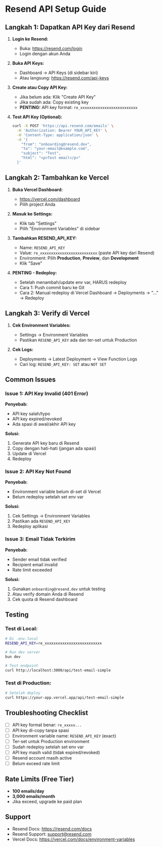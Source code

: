 # Resend API Setup Guide

## Langkah 1: Dapatkan API Key dari Resend

1. **Login ke Resend:**
   - Buka: https://resend.com/login
   - Login dengan akun Anda

2. **Buka API Keys:**
   - Dashboard → API Keys (di sidebar kiri)
   - Atau langsung: https://resend.com/api-keys

3. **Create atau Copy API Key:**
   - Jika belum ada: Klik "Create API Key"
   - Jika sudah ada: Copy existing key
   - **PENTING:** API key format: `re_xxxxxxxxxxxxxxxxxxxxxxxxxx`

4. **Test API Key (Optional):**
   ```bash
   curl -X POST 'https://api.resend.com/emails' \
     -H 'Authorization: Bearer YOUR_API_KEY' \
     -H 'Content-Type: application/json' \
     -d '{
       "from": "onboarding@resend.dev",
       "to": "your-email@example.com",
       "subject": "Test",
       "html": "<p>Test email</p>"
     }'
   ```

## Langkah 2: Tambahkan ke Vercel

1. **Buka Vercel Dashboard:**
   - https://vercel.com/dashboard
   - Pilih project Anda

2. **Masuk ke Settings:**
   - Klik tab "Settings"
   - Pilih "Environment Variables" di sidebar

3. **Tambahkan RESEND_API_KEY:**
   - Name: `RESEND_API_KEY`
   - Value: `re_xxxxxxxxxxxxxxxxxxxxxxxxxx` (paste API key dari Resend)
   - Environment: Pilih **Production**, **Preview**, dan **Development**
   - Klik "Save"

4. **PENTING - Redeploy:**
   - Setelah menambah/update env var, HARUS redeploy
   - Cara 1: Push commit baru ke Git
   - Cara 2: Manual redeploy di Vercel Dashboard → Deployments → "..." → Redeploy

## Langkah 3: Verify di Vercel

1. **Cek Environment Variables:**
   - Settings → Environment Variables
   - Pastikan `RESEND_API_KEY` ada dan ter-set untuk Production

2. **Cek Logs:**
   - Deployments → Latest Deployment → View Function Logs
   - Cari log: `RESEND_API_KEY: SET` atau `NOT SET`

## Common Issues

### Issue 1: API Key Invalid (401 Error)
**Penyebab:**
- API key salah/typo
- API key expired/revoked
- Ada spasi di awal/akhir API key

**Solusi:**
1. Generate API key baru di Resend
2. Copy dengan hati-hati (jangan ada spasi)
3. Update di Vercel
4. Redeploy

### Issue 2: API Key Not Found
**Penyebab:**
- Environment variable belum di-set di Vercel
- Belum redeploy setelah set env var

**Solusi:**
1. Cek Settings → Environment Variables
2. Pastikan ada `RESEND_API_KEY`
3. Redeploy aplikasi

### Issue 3: Email Tidak Terkirim
**Penyebab:**
- Sender email tidak verified
- Recipient email invalid
- Rate limit exceeded

**Solusi:**
1. Gunakan `onboarding@resend.dev` untuk testing
2. Atau verify domain Anda di Resend
3. Cek quota di Resend dashboard

## Testing

### Test di Local:
```bash
# Di .env.local
RESEND_API_KEY=re_xxxxxxxxxxxxxxxxxxxxxxxxxx

# Run dev server
bun dev

# Test endpoint
curl http://localhost:3000/api/test-email-simple
```

### Test di Production:
```bash
# Setelah deploy
curl https://your-app.vercel.app/api/test-email-simple
```

## Troubleshooting Checklist

- [ ] API key format benar: `re_xxxxx...`
- [ ] API key di-copy tanpa spasi
- [ ] Environment variable name: `RESEND_API_KEY` (exact)
- [ ] Ter-set untuk Production environment
- [ ] Sudah redeploy setelah set env var
- [ ] API key masih valid (tidak expired/revoked)
- [ ] Resend account masih active
- [ ] Belum exceed rate limit

## Rate Limits (Free Tier)

- **100 emails/day**
- **3,000 emails/month**
- Jika exceed, upgrade ke paid plan

## Support

- Resend Docs: https://resend.com/docs
- Resend Support: support@resend.com
- Vercel Docs: https://vercel.com/docs/environment-variables
